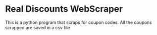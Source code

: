 # Real Discounts WebScraper
This is a python program that scraps for coupon codes.
All the coupons scrapped are saved in a csv file

